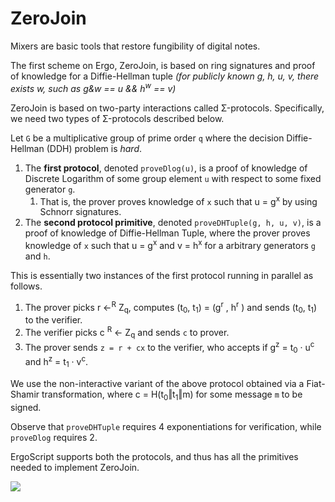 # ZeroJoin

Mixers are basic tools that restore fungibility of digital notes.

The first scheme on Ergo, ZeroJoin, is based on ring signatures and proof of knowledge for a Diffie-Hellman tuple *(for publicly known g, h, u, v, there exists w, such as g&w == u && h<sup>w</sup> == v)*

ZeroJoin is based on two-party interactions called Σ-protocols. Specifically, we need two types of Σ-protocols described below. 

Let `G` be a multiplicative group of prime order `q` where the decision Diffie-Hellman (DDH) problem is *hard*. 

1. The **first protocol**, denoted `proveDlog(u)`, is a proof of knowledge of Discrete Logarithm of some group element `u` with respect to some fixed generator `g`. 
      1. That is, the prover proves knowledge of `x` such that u = g<sup>x</sup> by using Schnorr signatures.  
2. The **second protocol primitive**, denoted `proveDHTuple(g, h, u, v)`, is a proof of knowledge of Diffie-Hellman Tuple, where the prover proves knowledge of `x` such that u = g<sup>x</sup> and v = h<sup>x</sup> for a arbitrary generators `g` and `h`. 

This is essentially two instances of the first protocol running in parallel as follows.

1. The prover picks r ←<sup>R</sup> Z<sub>q</sub>, computes (t<sub>0</sub>, t<sub>1</sub>) = (g<sup>r</sup> , h<sup>r</sup> ) and sends (t<sub>0</sub>, t<sub>1</sub>) to the verifier.
2. The verifier picks c <sup>R</sup> ← Z<sub>q</sub> and sends `c` to prover.
3. The prover sends `z = r + cx` to the verifier, who accepts if g<sup>z</sup> = t<sub>0</sub> · u<sup>c</sup> and h<sup>z</sup> = t<sub>1</sub> · v<sup>c</sup>.

We use the non-interactive variant of the above protocol obtained via a Fiat-Shamir transformation, where c = H(t<sub>0</sub>‖t<sub>1</sub>‖m) for some message `m` to be signed. 

Observe that `proveDHTuple` requires 4 exponentiations for verification, while `proveDlog` requires 2. 

ErgoScript supports both the protocols, and thus has all the primitives needed to implement ZeroJoin.

![](../../../assets/img/scs/zerojoin.png)
